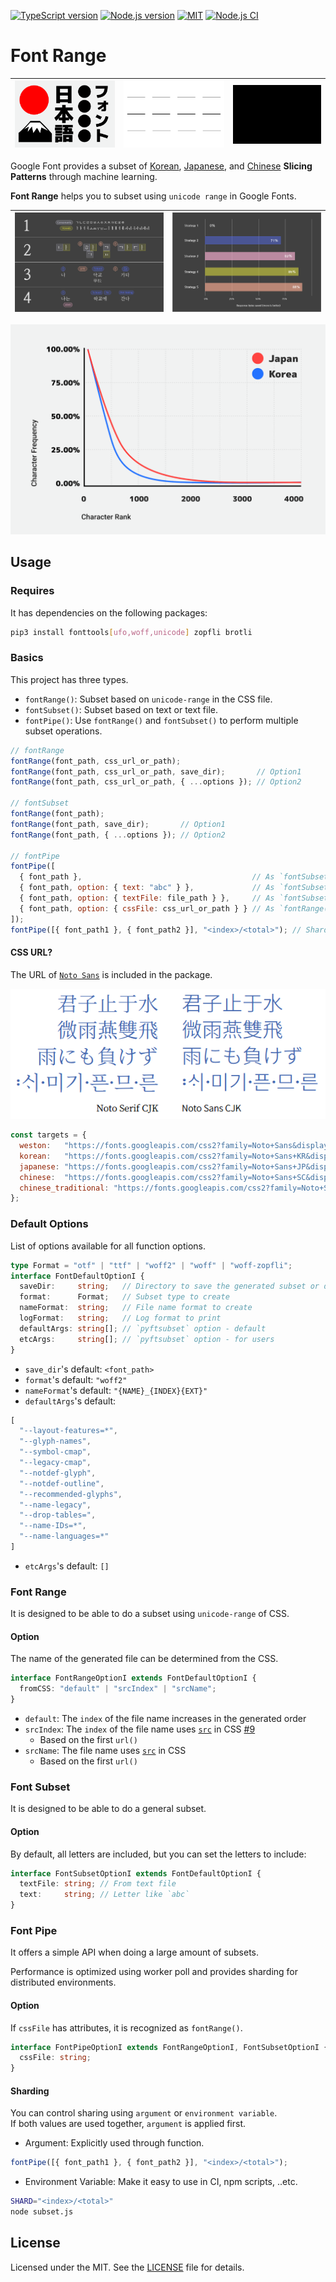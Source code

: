  [![TypeScript version][ts-badge]][typescript-4-9]
[![Node.js version][nodejs-badge]][nodejs]
[![MIT][license-badge]][license]
[![Node.js CI][gha-badge]][gha-ci]
# Font Range

| ![NJ](https://raw.githubusercontent.com/black7375/font-range/master/resource/News_Japanese.gif) | ![NK](https://raw.githubusercontent.com/black7375/font-range/master/resource/News_Korean.gif) | ![NC](https://raw.githubusercontent.com/black7375/font-range/master/resource/News_Chinese.gif) |
|-------------------------------------------------------------------------------------------------|-----------------------------------------------------------------------------------------------|------------------------------------------------------------------------------------------------|

Google Font provides a subset of [Korean](https://design.google/news/google-fonts-launches-korean-support-and-unveils-faster-delivery-system/), [Japanese](https://design.google/news/google-fonts-launches-japanese-supportand-makes-loading-large-fonts-even-faster/), and [Chinese](https://design.google/news/google-fonts-launches-chinese-support/) **Slicing Patterns** through machine learning.

**Font Range** helps you to subset using `unicode range` in Google Fonts.

| ![K0](https://raw.githubusercontent.com/black7375/font-range/master/resource/Korean_0.png) | ![K1](https://raw.githubusercontent.com/black7375/font-range/master/resource/Korean_1.png) |
|--------------------------------------------------------------------------------------------|--------------------------------------------------------------------------------------------|

![Result](https://raw.githubusercontent.com/black7375/font-range/master/resource/Korean_Japanese.png)

## Usage
### Requires
It has dependencies on the following packages:

```sh
pip3 install fonttools[ufo,woff,unicode] zopfli brotli
```

### Basics
This project has three types.
- `fontRange()`: Subset based on `unicode-range` in the CSS file.
- `fontSubset()`: Subset based on text or text file.
- `fontPipe()`: Use `fontRange()` and `fontSubset()` to perform multiple subset operations.

```js
// fontRange
fontRange(font_path, css_url_or_path);
fontRange(font_path, css_url_or_path, save_dir);       // Option1
fontRange(font_path, css_url_or_path, { ...options }); // Option2

// fontSubset
fontRange(font_path);
fontRange(font_path, save_dir);       // Option1
fontRange(font_path, { ...options }); // Option2

// fontPipe
fontPipe([
  { font_path },                                      // As `fontSubset(font_path)`
  { font_path, option: { text: "abc" } },             // As `fontSubset(font_path, { text: "abc" })`
  { font_path, option: { textFile: file_path } },     // As `fontSubset(font_path, { textFile: file_path })`
  { font_path, option: { cssFile: css_url_or_path } } // As `fontRange(font_path, css_url_or_path)`
]);
fontPipe([{ font_path1 }, { font_path2 }], "<index>/<total>"); // Sharding option use like `1/2`
```

#### CSS URL?
The URL of [`Noto Sans`](https://www.google.com/get/noto/) is included in the package.

![Noto](https://raw.githubusercontent.com/black7375/font-range/master/resource/Noto_0.png)

```js
const targets = {
  weston:   "https://fonts.googleapis.com/css2?family=Noto+Sans&display=swap",
  korean:   "https://fonts.googleapis.com/css2?family=Noto+Sans+KR&display=swap",
  japanese: "https://fonts.googleapis.com/css2?family=Noto+Sans+JP&display=swap",
  chinese:  "https://fonts.googleapis.com/css2?family=Noto+Sans+SC&display=swap",
  chinese_traditional: "https://fonts.googleapis.com/css2?family=Noto+Sans+TC&display=swap",
};
```

### Default Options

List of options available for all function options.

```ts
type Format = "otf" | "ttf" | "woff2" | "woff" | "woff-zopfli";
interface FontDefaultOptionI {
  saveDir:     string;   // Directory to save the generated subset or downloaded CSS
  format:      Format;   // Subset type to create
  nameFormat:  string;   // File name format to create
  logFormat:   string;   // Log format to print
  defaultArgs: string[]; // `pyftsubset` option - default
  etcArgs:     string[]; // `pyftsubset` option - for users
}
```
- `save_dir`'s default: `<font_path>`
- `format`'s default: `"woff2"`
- `nameFormat`'s default: `"{NAME}_{INDEX}{EXT}"`
- `defaultArgs`'s default:
```js
[
  "--layout-features=*",
  "--glyph-names",
  "--symbol-cmap",
  "--legacy-cmap",
  "--notdef-glyph",
  "--notdef-outline",
  "--recommended-glyphs",
  "--name-legacy",
  "--drop-tables=",
  "--name-IDs=*",
  "--name-languages=*"
]
```
- `etcArgs`'s default: `[]`

### Font Range

It is designed to be able to do a subset using `unicode-range` of CSS.

#### Option

The name of the generated file can be determined from the CSS.

```ts
interface FontRangeOptionI extends FontDefaultOptionI {
  fromCSS: "default" | "srcIndex" | "srcName";
}
```
- `default`: The `index` of the file name increases in the generated order
- `srcIndex`: The `index` of the file name uses [`src`](https://developer.mozilla.org/en-US/docs/Web/CSS/@font-face/src) in CSS [#9](https://github.com/black7375/font-range/issues/9)
  - Based on the first `url()`
- `srcName`: The file name uses [`src`](https://developer.mozilla.org/en-US/docs/Web/CSS/@font-face/src) in CSS
  - Based on the first `url()`

### Font Subset

It is designed to be able to do a general subset.

#### Option

By default, all letters are included, but you can set the letters to include:

```ts
interface FontSubsetOptionI extends FontDefaultOptionI {
  textFile: string; // From text file
  text:     string; // Letter like `abc`
}
```

### Font Pipe

It offers a simple API when doing a large amount of subsets.

Performance is optimized using worker poll and provides sharding for distributed environments.

#### Option

If `cssFile` has attributes, it is recognized as `fontRange()`.

```ts
interface FontPipeOptionI extends FontRangeOptionI, FontSubsetOptionI {
  cssFile: string;
}
```

#### Sharding

You can control sharing using `argument` or `environment variable`.  
If both values are used together, `argument` is applied first.

- Argument: Explicitly used through function.
```js
fontPipe([{ font_path1 }, { font_path2 }], "<index>/<total>");
```

- Environment Variable: Make it easy to use in CI, npm scripts, ..etc.
```sh
SHARD="<index>/<total>"
node subset.js
```

## License

Licensed under the MIT. See the [LICENSE][license] file for details.

[ts-badge]: https://img.shields.io/badge/TypeScript-4.9-blue.svg
[typescript-4-9]: https://devblogs.microsoft.com/typescript/announcing-typescript-4-9/
[nodejs-badge]: https://img.shields.io/badge/Node.js->=%2016.16-blue.svg
[nodejs]: https://nodejs.org/dist/latest-v18.x/docs/api/
[license-badge]: https://img.shields.io/badge/license-MIT-blue
[license]: https://github.com/black7375/font-range/blob/master/LICENSE
[gha-badge]: https://github.com/black7375/font-range/actions/workflows/nodejs.yml/badge.svg?branch=master
[gha-ci]: https://github.com/black7375/font-range/actions/workflows/nodejs.yml
